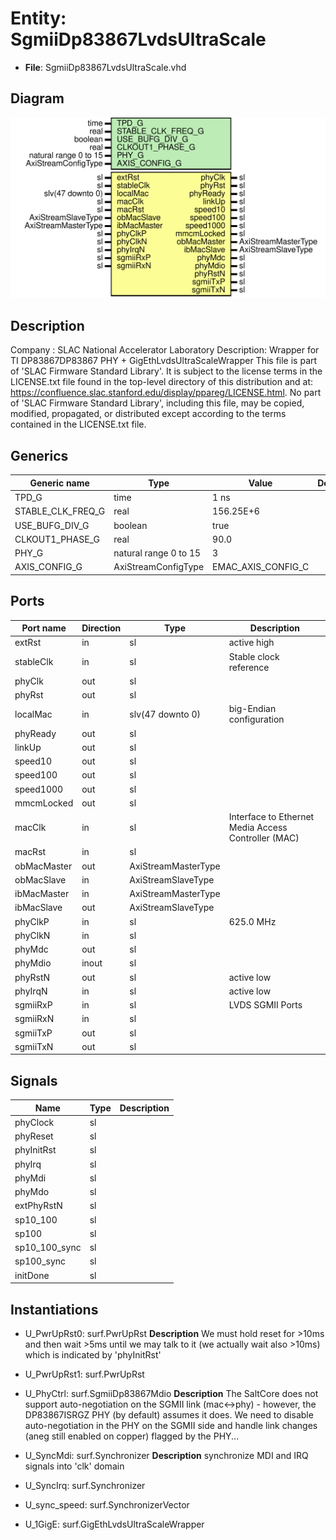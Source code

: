 # Entity: SgmiiDp83867LvdsUltraScale

- **File**: SgmiiDp83867LvdsUltraScale.vhd
## Diagram

![Diagram](SgmiiDp83867LvdsUltraScale.svg "Diagram")
## Description

Company    : SLAC National Accelerator Laboratory
Description: Wrapper for TI DP83867DP83867 PHY  + GigEthLvdsUltraScaleWrapper
This file is part of 'SLAC Firmware Standard Library'.
It is subject to the license terms in the LICENSE.txt file found in the
top-level directory of this distribution and at:
   https://confluence.slac.stanford.edu/display/ppareg/LICENSE.html.
No part of 'SLAC Firmware Standard Library', including this file,
may be copied, modified, propagated, or distributed except according to
the terms contained in the LICENSE.txt file.
## Generics

| Generic name      | Type                  | Value              | Description |
| ----------------- | --------------------- | ------------------ | ----------- |
| TPD_G             | time                  | 1 ns               |             |
| STABLE_CLK_FREQ_G | real                  | 156.25E+6          |             |
| USE_BUFG_DIV_G    | boolean               | true               |             |
| CLKOUT1_PHASE_G   | real                  | 90.0               |             |
| PHY_G             | natural range 0 to 15 | 3                  |             |
| AXIS_CONFIG_G     | AxiStreamConfigType   | EMAC_AXIS_CONFIG_C |             |
## Ports

| Port name   | Direction | Type                | Description                                         |
| ----------- | --------- | ------------------- | --------------------------------------------------- |
| extRst      | in        | sl                  | active high                                         |
| stableClk   | in        | sl                  | Stable clock reference                              |
| phyClk      | out       | sl                  |                                                     |
| phyRst      | out       | sl                  |                                                     |
| localMac    | in        | slv(47 downto 0)    |  big-Endian configuration                           |
| phyReady    | out       | sl                  |                                                     |
| linkUp      | out       | sl                  |                                                     |
| speed10     | out       | sl                  |                                                     |
| speed100    | out       | sl                  |                                                     |
| speed1000   | out       | sl                  |                                                     |
| mmcmLocked  | out       | sl                  |                                                     |
| macClk      | in        | sl                  | Interface to Ethernet Media Access Controller (MAC) |
| macRst      | in        | sl                  |                                                     |
| obMacMaster | out       | AxiStreamMasterType |                                                     |
| obMacSlave  | in        | AxiStreamSlaveType  |                                                     |
| ibMacMaster | in        | AxiStreamMasterType |                                                     |
| ibMacSlave  | out       | AxiStreamSlaveType  |                                                     |
| phyClkP     | in        | sl                  | 625.0 MHz                                           |
| phyClkN     | in        | sl                  |                                                     |
| phyMdc      | out       | sl                  |                                                     |
| phyMdio     | inout     | sl                  |                                                     |
| phyRstN     | out       | sl                  | active low                                          |
| phyIrqN     | in        | sl                  | active low                                          |
| sgmiiRxP    | in        | sl                  | LVDS SGMII Ports                                    |
| sgmiiRxN    | in        | sl                  |                                                     |
| sgmiiTxP    | out       | sl                  |                                                     |
| sgmiiTxN    | out       | sl                  |                                                     |
## Signals

| Name          | Type | Description |
| ------------- | ---- | ----------- |
| phyClock      | sl   |             |
| phyReset      | sl   |             |
| phyInitRst    | sl   |             |
| phyIrq        | sl   |             |
| phyMdi        | sl   |             |
| phyMdo        | sl   |             |
| extPhyRstN    | sl   |             |
| sp10_100      | sl   |             |
| sp100         | sl   |             |
| sp10_100_sync | sl   |             |
| sp100_sync    | sl   |             |
| initDone      | sl   |             |
## Instantiations

- U_PwrUpRst0: surf.PwrUpRst
**Description**
We must hold reset for >10ms and then wait >5ms until we may talk
to it (we actually wait also >10ms) which is indicated by 'phyInitRst'

- U_PwrUpRst1: surf.PwrUpRst
- U_PhyCtrl: surf.SgmiiDp83867Mdio
**Description**
The SaltCore does not support auto-negotiation on the SGMII link
(mac<->phy) - however, the DP83867ISRGZ PHY (by default) assumes it does.
We need to disable auto-negotiation in the PHY on the SGMII side
and handle link changes (aneg still enabled on copper) flagged
by the PHY...

- U_SyncMdi: surf.Synchronizer
**Description**
synchronize MDI and IRQ signals into 'clk' domain

- U_SyncIrq: surf.Synchronizer
- U_sync_speed: surf.SynchronizerVector
- U_1GigE: surf.GigEthLvdsUltraScaleWrapper
